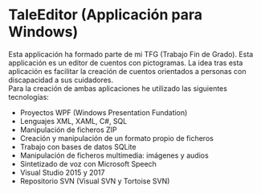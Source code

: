 # TaleEditor (Applicación para Windows)

Esta applicación ha formado parte de mi TFG (Trabajo Fin de Grado).
Esta applicación es un editor de cuentos con pictogramas. La idea tras esta aplicación es facilitar la creación de cuentos orientados a personas con discapacidad a sus cuidadores.  
Para la creación de ambas aplicaciones he utilizado las siguientes tecnologías:
- Proyectos WPF (Windows Presentation Fundation)
- Lenguajes XML, XAML, C#, SQL
- Manipulación de ficheros ZIP
- Creación y manipulación de un formato propio de ficheros
- Trabajo con bases de datos SQLite
- Manipulación de ficheros multimedia: imágenes y audios
- Sintetizado de voz con Microsoft Speech
- Visual Studio 2015 y 2017
- Repositorio SVN (Visual SVN y Tortoise SVN)
